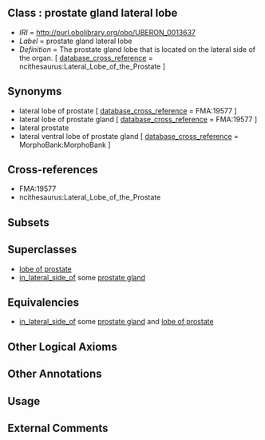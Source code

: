 
## Class : prostate gland lateral lobe

 * *IRI* = http://purl.obolibrary.org/obo/UBERON_0013637
 * *Label* = prostate gland lateral lobe
 * *Definition* = The prostate gland lobe that is located on the lateral side of the organ. [ [database_cross_reference](../../ef/oboInOwl#hasDbXref.md) = ncithesaurus:Lateral_Lobe_of_the_Prostate ]

## Synonyms

 * lateral lobe of prostate [ [database_cross_reference](../../ef/oboInOwl#hasDbXref.md) = FMA:19577 ]
 * lateral lobe of prostate gland [ [database_cross_reference](../../ef/oboInOwl#hasDbXref.md) = FMA:19577 ]
 * lateral prostate
 * lateral ventral lobe of prostate gland [ [database_cross_reference](../../ef/oboInOwl#hasDbXref.md) = MorphoBank:MorphoBank ]

## Cross-references

 * FMA:19577
 * ncithesaurus:Lateral_Lobe_of_the_Prostate

## Subsets


## Superclasses

 * [lobe of prostate](../../UBERON/28/UBERON_0001328.md)
 * [in_lateral_side_of](../../BSPO/26/BSPO_0000126.md) some [prostate gland](../../UBERON/67/UBERON_0002367.md)

## Equivalencies

 * [in_lateral_side_of](../../BSPO/26/BSPO_0000126.md) some [prostate gland](../../UBERON/67/UBERON_0002367.md) and [lobe of prostate](../../UBERON/28/UBERON_0001328.md)

## Other Logical Axioms


## Other Annotations


## Usage


## External Comments


